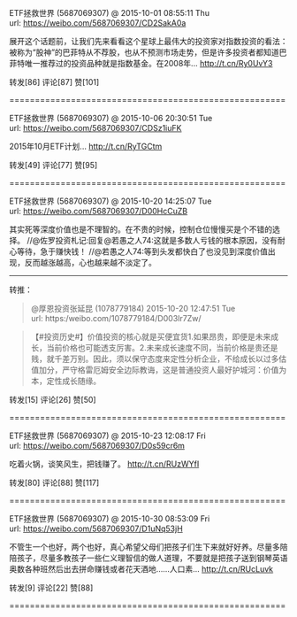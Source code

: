 
ETF拯救世界 (5687069307) @
2015-10-01 08:55:11 Thu  
url: https://weibo.com/5687069307/CD2SakA0a

展开这个话题前，让我们先来看看这个星球上最伟大的投资家对指数投资的看法：被称为“股神”的巴菲特从不荐股，也从不预测市场走势，但是许多投资者都知道巴菲特唯一推荐过的投资品种就是指数基金。在2008年... http://t.cn/Ry0UvY3 ​​​

转发[86]  评论[87]  赞[101] 

======================================================






ETF拯救世界 (5687069307) @
2015-10-06 20:30:51 Tue  
url: https://weibo.com/5687069307/CDSz1iuFK

2015年10月ETF计划... http://t.cn/RyTGCtm ​​​

转发[49]  评论[77]  赞[95] 

======================================================






ETF拯救世界 (5687069307) @
2015-10-20 14:25:07 Tue  
url: https://weibo.com/5687069307/D00HcCuZB

其实死等深度价值也是不理智的。在不贵的时候，控制仓位慢慢买是个不错的选择。 //@佐罗投资札记:回复@若愚之人74:这就是多数人亏钱的根本原因，没有耐心等待，急于赚快钱！ //@若愚之人74:等到头发都快白了也没见到深度价值出现，反而越涨越高，心也越来越不淡定了。

------------------------------------------------------
转推：
>  @厚恩投资张延昆 (1078779184)
>  2015-10-20 12:47:51 Tue  
>  url: https:/weibo.com/1078779184/D003Ir7Zw/

>  【#投资历史#】价值投资的核心就是买便宜货1.如果昂贵，即便是未来成长，当前价格也可能透支厉害。2.未来成长速度不同，当前价格是贵还是贱，就千差万别。因此，须以保守态度来定性分析企业，不给成长以过多估值加分，严守格雷厄姆安全边际教诲，这是普通投资人最好护城河：价值为本，定性成长随缘。 ​​​

转发[15]  评论[26]  赞[50] 

======================================================






ETF拯救世界 (5687069307) @
2015-10-23 12:08:17 Fri  
url: https://weibo.com/5687069307/D0s59cr6m

吃着火锅，谈笑风生，把钱赚了。 http://t.cn/RUzWYfI ​​​

转发[80]  评论[88]  赞[117] 

======================================================






ETF拯救世界 (5687069307) @
2015-10-30 08:53:09 Fri  
url: https://weibo.com/5687069307/D1uNq53jH

不管生一个也好，两个也好，真心希望父母们把孩子们生下来就好好养。尽量多陪陪孩子，尽量多教孩子一些仁义理智信的做人道理，不要就是把孩子送到钢琴英语奥数各种班然后出去拼命赚钱或者花天酒地……人口素... http://t.cn/RUcLuvk ​​​

转发[9]  评论[22]  赞[88] 

======================================================





